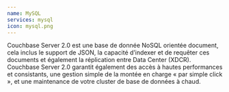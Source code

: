 ```yaml
---
name: MySQL
services: mysql
icon: mysql.png
---
```


Couchbase Server 2.0 est une base de donnée NoSQL orientée document, cela inclus le support de JSON, la capacité d’indexer et de requêter ces documents et également la réplication entre Data Center (XDCR). Couchbase Server 2.0 garantit également des accès à hautes performances et consistants, une gestion simple de la montée en charge « par simple click », et une maintenance de votre cluster de base de données à chaud.

